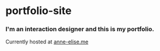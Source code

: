# portfolio-site
### I'm an interaction designer and this is my portfolio.

Currently hosted at [anne-elise.me](anne-elise.me)
